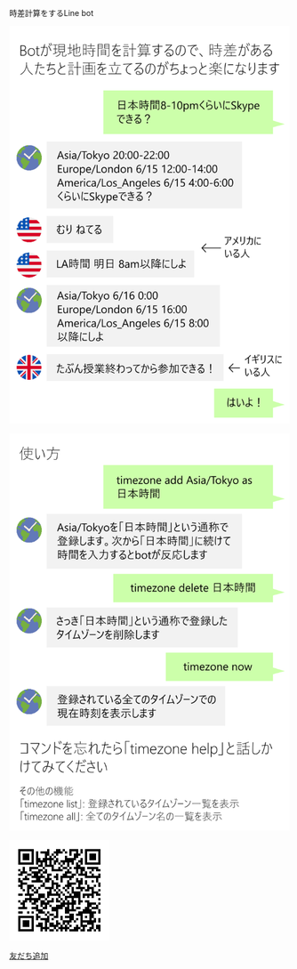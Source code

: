 時差計算をするLine bot

![デモ](assets/timezone_linebot_demo.png)

![使い方](assets/timezone_linebot_usage.png)

![QRコード](assets/timezone_linebot_qr.png)

[友だち追加](https://line.me/R/ti/p/%40ggb8791o)